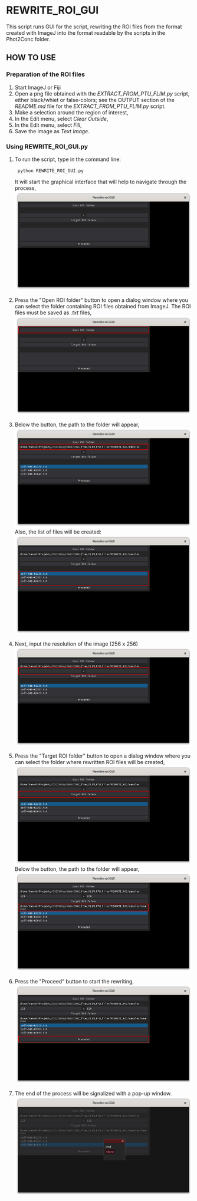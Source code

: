# REWRITE_ROI_GUI
This script runs GUI for the script, rewriting the ROI files from the format created with ImageJ into the format readable by the scripts in the Phot2Conc folder.

## HOW TO USE
### Preparation of the ROI files
1. Start ImageJ or Fiji
2. Open a png file obtained with the _EXTRACT_FROM_PTU_FLIM.py_ script, either black/whiet or false-colors; see the OUTPUT section of the _README.md_ file for the _EXTRACT_FROM_PTU_FLIM.py_ script.
3. Make a selection around the region of interest,
4. In the Edit menu, select _Clear Outside_,
5. In the Edit menu, select _Fill_,
6. Save the image as _Text Image_.


### Using REWRITE_ROI_GUI.py
1. To run the script, type in the command line:

        python REWRITE_ROI_GUI.py    

    It will start the graphical interface that will help to navigate through the process,    
    ![image info](./docs/figures/Rewrite_roi_0.png)
2. Press the "Open ROI folder" button to open a dialog window where you can select the folder containing ROI files obtained from ImageJ. The ROI files must be saved as _.txt_ files,    
    ![image info](./docs/figures/Rewrite_roi_1.png)

3. Below the button, the path to the folder will appear,
    ![image info](./docs/figures/Rewrite_roi_2.png)    
    Also, the list of files will be created:
    ![image info](./docs/figures/Rewrite_roi_3.png)     
4. Next, input the resolution of the image (256 x 256)
    ![image info](./docs/figures/Rewrite_roi_4.png)     
5. Press the "Target ROI folder" button to open a dialog window where you can select the folder where rewritten ROI files will be created,     
    ![image info](./docs/figures/Rewrite_roi_5.png)     
    Below the button, the path to the folder will appear,     
    ![image info](./docs/figures/Rewrite_roi_6.png)     
6. Press the "Proceed" button to start the rewriting,
    ![image info](./docs/figures/Rewrite_roi_7.png)     
7. The end of the process will be signalized with a pop-up window.    
    ![image info](./docs/figures/Rewrite_roi_8.png) 
